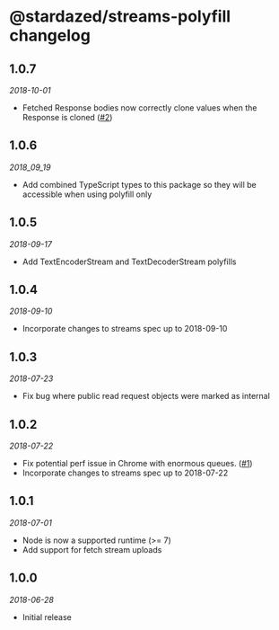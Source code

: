 # @stardazed/streams-polyfill changelog

## 1.0.7
_2018-10-01_
* Fetched Response bodies now correctly clone values when the Response is cloned ([#2](https://github.com/stardazed/sd-streams/issues/2))

## 1.0.6
_2018_09_19_
* Add combined TypeScript types to this package so they will be accessible when using polyfill only

## 1.0.5
_2018-09-17_
* Add TextEncoderStream and TextDecoderStream polyfills

## 1.0.4
_2018-09-10_
* Incorporate changes to streams spec up to 2018-09-10

## 1.0.3
_2018-07-23_
* Fix bug where public read request objects were marked as internal

## 1.0.2
_2018-07-22_
* Fix potential perf issue in Chrome with enormous queues. ([#1](https://github.com/stardazed/sd-streams/issues/1))
* Incorporate changes to streams spec up to 2018-07-22

## 1.0.1
_2018-07-01_
* Node is now a supported runtime (>= 7)
* Add support for fetch stream uploads

## 1.0.0
_2018-06-28_
* Initial release
